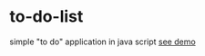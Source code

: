 # to-do-list
simple "to do" application in java script
<a href="https://mykolajkrusser.github.io/to-do-list/">see demo</a>
